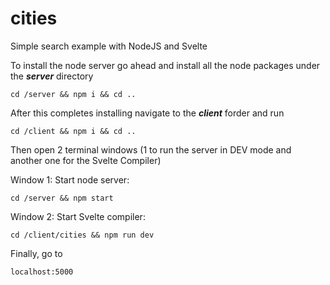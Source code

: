 
# cities

Simple search example with NodeJS and Svelte

To install the node server go ahead and install all the node packages under the ***server*** directory

````
cd /server && npm i && cd ..
````

After this completes installing navigate to the ***client*** forder and run 
````
cd /client && npm i && cd ..
`````

Then open 2 terminal windows (1 to run the server in DEV mode and another one for the Svelte Compiler)

Window 1: Start node server:

`````
cd /server && npm start
`````

Window 2: Start Svelte compiler:

`````
cd /client/cities && npm run dev
`````

Finally, go to 

``````
localhost:5000
